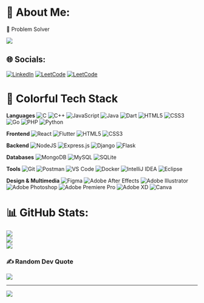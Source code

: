 # 💫 About Me:
🔭 Problem Solver<br>

![](https://user-images.githubusercontent.com/74038190/225813708-98b745f2-7d22-48cf-9150-083f1b00d6c9.gif)


## 🌐 Socials:
[![LinkedIn](https://img.shields.io/badge/LinkedIn-%230077B5.svg?logo=linkedin&logoColor=white)](https://linkedin.com/in/sagarverma2602)
[![LeetCode](https://img.shields.io/badge/LeetCode-%23FFA116.svg?logo=leetcode&logoColor=white)](https://leetcode.com/sagarv19171)
[![LeetCode](https://img.shields.io/badge/Gmail-%23eb5c1e.svg?logo=gmail&logoColor=white)](mail.to:sagarv19171@gmail.com)


<!-- In your GitHub profile README -->

<!-- In your GitHub profile README -->

# 🌈 Colorful Tech Stack

**Languages**
![C](https://img.shields.io/badge/c-%2300599C.svg?style=for-the-badge&logo=c&logoColor=white&color=blue)
![C++](https://img.shields.io/badge/c++-%2300599C.svg?style=for-the-badge&logo=c%2B%2B&logoColor=white&color=red)
![JavaScript](https://img.shields.io/badge/javascript-%23323330.svg?style=for-the-badge&logo=javascript&logoColor=%23F7DF1E&color=yellow)
![Java](https://img.shields.io/badge/java-%23ED8B00.svg?style=for-the-badge&logo=java&logoColor=white&color=orange)
![Dart](https://img.shields.io/badge/dart-%230175C2.svg?style=for-the-badge&logo=dart&logoColor=white&color=blue)
![HTML5](https://img.shields.io/badge/html5-%23E34F26.svg?style=for-the-badge&logo=html5&logoColor=white&color=orange)
![CSS3](https://img.shields.io/badge/css3-%231572B6.svg?style=for-the-badge&logo=css3&logoColor=white&color=blue)
![Go](https://img.shields.io/badge/go-%2300ADD8.svg?style=for-the-badge&logo=go&logoColor=white&color=green)
![PHP](https://img.shields.io/badge/php-%23777BB4.svg?style=for-the-badge&logo=php&logoColor=white&color=purple)
![Python](https://img.shields.io/badge/python-3670A0?style=for-the-badge&logo=python&logoColor=ffdd54&color=blue)

**Frontend**
![React](https://img.shields.io/badge/react-%2320232a.svg?style=for-the-badge&logo=react&logoColor=%2361DAFB&color=blue)
![Flutter](https://img.shields.io/badge/Flutter-%2302569B.svg?style=for-the-badge&logo=Flutter&logoColor=white&color=green)
![HTML5](https://img.shields.io/badge/html5-%23E34F26.svg?style=for-the-badge&logo=html5&logoColor=white&color=orange)
![CSS3](https://img.shields.io/badge/css3-%231572B6.svg?style=for-the-badge&logo=css3&logoColor=white&color=blue)

**Backend**
![NodeJS](https://img.shields.io/badge/node.js-6DA55F?style=for-the-badge&logo=node.js&logoColor=white&color=green)
![Express.js](https://img.shields.io/badge/Express.js-%23404d59.svg?style=for-the-badge&logo=express&logoColor=white&color=green)
![Django](https://img.shields.io/badge/django-%23092E20.svg?style=for-the-badge&logo=django&logoColor=white&color=green)
![Flask](https://img.shields.io/badge/flask-%23000.svg?style=for-the-badge&logo=flask&logoColor=white&color=green)

**Databases**
![MongoDB](https://img.shields.io/badge/MongoDB-%234ea94b.svg?style=for-the-badge&logo=mongodb&logoColor=white&color=green)
![MySQL](https://img.shields.io/badge/mysql-%2300f.svg?style=for-the-badge&logo=mysql&logoColor=white&color=blue)
![SQLite](https://img.shields.io/badge/sqlite-%2307405e.svg?style=for-the-badge&logo=sqlite&logoColor=white&color=blue)

**Tools**
![Git](https://img.shields.io/badge/Git-%23F05032.svg?style=for-the-badge&logo=git&logoColor=white&color=red)
![Postman](https://img.shields.io/badge/Postman-FF6C37?style=for-the-badge&logo=postman&logoColor=white&color=red)
![VS Code](https://img.shields.io/badge/VS%20Code-%23007ACC.svg?style=for-the-badge&logo=visual-studio-code&logoColor=white&color=blue)
![Docker](https://img.shields.io/badge/docker-%230db7ed.svg?style=for-the-badge&logo=docker&logoColor=white&color=blue)
![IntelliJ IDEA](https://img.shields.io/badge/IntelliJ%20IDEA-%23000000.svg?style=for-the-badge&logo=intellij-idea&logoColor=white&color=red)
![Eclipse](https://img.shields.io/badge/Eclipse-2C2255?style=for-the-badge&logo=eclipse&logoColor=white&color=purple)

**Design & Multimedia**
![Figma](https://img.shields.io/badge/figma-%23F24E1E.svg?style=for-the-badge&logo=figma&logoColor=white&color=red)
![Adobe After Effects](https://img.shields.io/badge/Adobe%20After%20Effects-9999FF.svg?style=for-the-badge&logo=Adobe%20After%20Effects&logoColor=white&color=blue)
![Adobe Illustrator](https://img.shields.io/badge/adobeillustrator-%23FF9A00.svg?style=for-the-badge&logo=adobeillustrator&logoColor=white&color=orange)
![Adobe Photoshop](https://img.shields.io/badge/adobephotoshop-%2331A8FF.svg?style=for-the-badge&logo=adobephotoshop&logoColor=white&color=blue)
![Adobe Premiere Pro](https://img.shields.io/badge/Adobe%20Premiere%20Pro-9999FF.svg?style=for-the-badge&logo=Adobe%20Premiere%20Pro&logoColor=white&color=blue)
![Adobe XD](https://img.shields.io/badge/Adobe%20XD-470137?style=for-the-badge&logo=Adobe%20XD&logoColor=#FF61F6&color=red)
![Canva](https://img.shields.io/badge/Canva-%2300C4CC.svg?style=for-the-badge&logo=Canva&logoColor=white&color=orange)


# 📊 GitHub Stats:
![](https://github-readme-stats.vercel.app/api?username=sagarverma2602&theme=dark&hide_border=false&include_all_commits=true&count_private=false)<br/>
![](https://github-readme-streak-stats.herokuapp.com/?user=sagarverma2602&theme=dark&hide_border=false)<br/>
![](https://github-readme-stats.vercel.app/api/top-langs/?username=sagarverma2602&theme=dark&hide_border=false&include_all_commits=true&count_private=false&layout=compact)

### ✍️ Random Dev Quote
![](https://quotes-github-readme.vercel.app/api?type=horizontal&theme=radical)

---
[![](https://visitcount.itsvg.in/api?id=sagarverma2602&icon=0&color=0)](https://visitcount.itsvg.in)

<!-- Proudly created with GPRM ( https://gprm.itsvg.in ) -->
